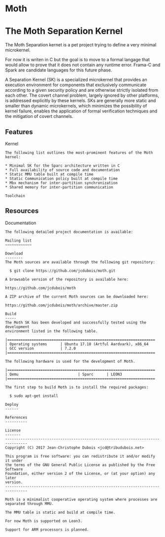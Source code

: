 # Moth

The Moth Separation Kernel
==========================

The Moth Separation kernet is a pet project trying to define a very minimal
microkernel.

For now it is writen in C but the goal is to move to a formal langage that
would allow to prove that it does not contain any runtime error. Frama-C and
Spark are candidate languages for this future phase.

A Separation Kernel (SK) is a specialized microkernel that provides an
execution environment for components that exclusively communicate according to
a given security policy and are otherwise strictly isolated from each other.
The covert channel problem, largely ignored by other platforms, is addressed
explicitly by these kernels. SKs are generally more static and smaller than
dynamic microkernels, which minimizes the possibility of kernel failure,
enables the application of formal verification techniques and the mitigation of
covert channels.

Features
--------

Kernel
~~~~~~
The following list outlines the most-prominent features of the Moth kernel:

* Minimal SK for the Sparc architecture written in C
* Full availability of source code and documentation
* Static MMU table built at compile time
* Static Communication policy built at compile time
* Mbx mechanism for inter-partition synchronization
* Shared memory for inter-partition communication

Toolchain
~~~~~~~~~

Resources
---------

Documentation
~~~~~~~~~~~~~
The following detailed project documentation is available:

Mailing list
~~~~~~~~~~~~

Download
--------
The Moth sources are available through the following git repository:

  $ git clone https://github.com/jcdubois/moth.git

A browsable version of the repository is available here:

https://github.com/jcdubois/moth

A ZIP archive of the current Moth sources can be downloaded here:

https://github.com/jcdubois/moth/archive/master.zip

Build
-----
The Moth SK has been developed and successfully tested using the development
environment listed in the following table.

|===================================================================
| Operating systems      | Ubuntu 17.10 (Artful Aardvark), x86_64
| GCC version            | 7.2.0
|===================================================================

The following hardware is used for the development of Moth.

|===================================================================
| Qemu                           | Sparc      | LEON3
|===================================================================

The first step to build Moth is to install the required packages:

  $ sudo apt-get install

Deploy
------

References
----------

License
-------
--------------------------------------------------------------------------------
Copyright (C) 2017 Jean-Christophe Dubois <jcd@tribudubois.net>

This program is free software: you can redistribute it and/or modify it under
the terms of the GNU General Public License as published by the Free Software
Foundation, either version 2 of the License, or (at your option) any later
version.
--------------------------------------------------------------------------------

Moth is a minimalist cooperative operating system where processes are separated through MMU.

The MMU table is static and build at compile time.

For now Moth is supported on Leon3.

Support for ARM processors is planned.
